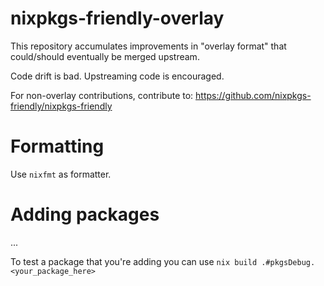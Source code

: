 # nixpkgs-friendly-overlay

This repository accumulates improvements in "overlay format" that could/should eventually be merged upstream.

Code drift is bad. Upstreaming code is encouraged.

For non-overlay contributions, contribute to:
https://github.com/nixpkgs-friendly/nixpkgs-friendly

# Formatting

Use `nixfmt` as formatter.

# Adding packages

...

To test a package that you're adding you can use `nix build .#pkgsDebug.<your_package_here>`
